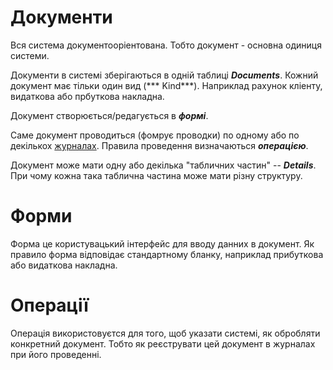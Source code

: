 ﻿# Документи

Вся система документооріентована. Тобто документ - основна одиниця системи.

Документи в системі зберігаються в одній таблиці ***Documents***.
Кожний документ має тільки один вид (*** Kind***). Наприклад рахунок кліенту, 
видаткова або прбуткова накладна.

Документ створюється/редагується в ***формі***.

Саме документ проводиться (фомрує проводки) по одному або по декількох 
[журналах](..\Journal\index.md). Правила проведення визначаються ***операцією***.

Документ може мати одну або декілька "табличних частин" -- ***Details***.
При чому кожна така таблична частина може мати різну структуру.

# Форми

Форма це користувацький інтерфейс для вводу данних в документ. Як правило 
форма відповідає стандартному бланку, наприклад прибуткова або видаткова накладна.

# Операції
Операція використовуєтся для того, щоб указати системі, як обробляти конкретний 
документ. Тобто як реєструвати цей документ в журналах при його проведенні.


